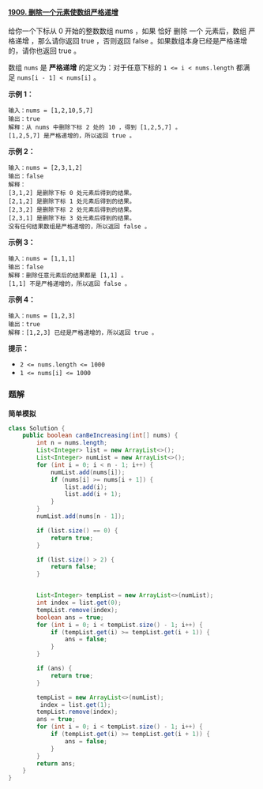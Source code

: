 #### [1909. 删除一个元素使数组严格递增](https://leetcode-cn.com/problems/remove-one-element-to-make-the-array-strictly-increasing/)

给你一个下标从 0 开始的整数数组 nums ，如果 恰好 删除 一个 元素后，数组 严格递增 ，那么请你返回 true ，否则返回 false 。如果数组本身已经是严格递增的，请你也返回 true 。

数组 `nums` 是 **严格递增** 的定义为：对于任意下标的 `1 <= i < nums.length` 都满足 `nums[i - 1] < nums[i]` 。

**示例 1：**

```shell
输入：nums = [1,2,10,5,7]
输出：true
解释：从 nums 中删除下标 2 处的 10 ，得到 [1,2,5,7] 。
[1,2,5,7] 是严格递增的，所以返回 true 。

```

**示例 2：**

```shell
输入：nums = [2,3,1,2]
输出：false
解释：
[3,1,2] 是删除下标 0 处元素后得到的结果。
[2,1,2] 是删除下标 1 处元素后得到的结果。
[2,3,2] 是删除下标 2 处元素后得到的结果。
[2,3,1] 是删除下标 3 处元素后得到的结果。
没有任何结果数组是严格递增的，所以返回 false 。

```

**示例 3：**

```shell
输入：nums = [1,1,1]
输出：false
解释：删除任意元素后的结果都是 [1,1] 。
[1,1] 不是严格递增的，所以返回 false 。
```

**示例 4：**

```shell
输入：nums = [1,2,3]
输出：true
解释：[1,2,3] 已经是严格递增的，所以返回 true 。
```

**提示：**

- `2 <= nums.length <= 1000`
- `1 <= nums[i] <= 1000`

### 题解

**简单模拟**

```java
class Solution {
    public boolean canBeIncreasing(int[] nums) {
        int n = nums.length;
        List<Integer> list = new ArrayList<>();
        List<Integer> numList = new ArrayList<>();
        for (int i = 0; i < n - 1; i++) {
            numList.add(nums[i]);
            if (nums[i] >= nums[i + 1]) {
                list.add(i);
                list.add(i + 1);
            }
        }
        numList.add(nums[n - 1]);

        if (list.size() == 0) {
            return true;
        }

        if (list.size() > 2) {
            return false;
        }


        List<Integer> tempList = new ArrayList<>(numList);
        int index = list.get(0);
        tempList.remove(index);
        boolean ans = true;
        for (int i = 0; i < tempList.size() - 1; i++) {
            if (tempList.get(i) >= tempList.get(i + 1)) {
                ans = false;
            }
        }

        if (ans) {
            return true;
        }

        tempList = new ArrayList<>(numList);
         index = list.get(1);
        tempList.remove(index);
        ans = true;
        for (int i = 0; i < tempList.size() - 1; i++) {
            if (tempList.get(i) >= tempList.get(i + 1)) {
                ans = false;
            }
        }
        return ans;
    }
}
```
